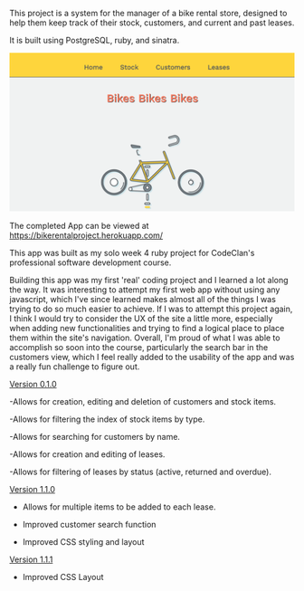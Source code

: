 This project is a system for the manager of a bike rental store, designed to help them keep track of their stock, customers, and current and past leases.

It is built using PostgreSQL, ruby, and sinatra.


![The Project Homepage](readme_images/homepage.png)

The completed App can be viewed at https://bikerentalproject.herokuapp.com/

This app was built as my solo week 4 ruby project for CodeClan's professional software development course. 

Building this app was my first 'real' coding project and I learned a lot along the way. It was interesting to attempt my first web app without using any javascript, which I've since learned makes almost all of the things I was trying to do so much easier to achieve.
If I was to attempt this project again, I think I would try to consider the UX of the site a little more, especially when adding new functionalities and trying to find a logical place to place them within the site's navigation. 
Overall, I'm proud of what I was able to accomplish so soon into the course, particularly the search bar in the customers view, which I feel really added to the usability of the app and was a really fun challenge to figure out.


[Version 0.1.0](https://github.com/jennarchibald/bike_rental_project/tree/67867fd0ae6a306d1a6af637e1c3da2b8c8a8868)

-Allows for creation, editing and deletion of customers and stock items.

-Allows for filtering the index of stock items by type.

-Allows for searching for customers by name.

-Allows for creation and editing of leases.

-Allows for filtering of leases by status (active, returned and overdue).


[Version 1.1.0](https://github.com/jennarchibald/bike_rental_project/tree/7b18faecbe20df1d0cd30340811a1024b94c3bb3)

- Allows for multiple items to be added to each lease.

- Improved customer search function

- Improved CSS styling and layout

[Version 1.1.1](https://github.com/jennarchibald/bike_rental_project/tree/73605e32febed5641631d7f4de4d8a691cd86ba6)

- Improved CSS Layout
